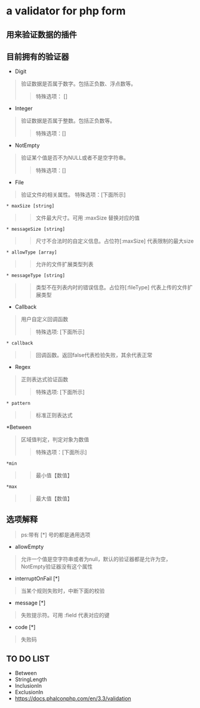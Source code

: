 # a validator for php form
## 用来验证数据的插件
## 目前拥有的验证器
* Digit 
> 验证数据是否属于数字。包括正负数、浮点数等。
>>特殊选项： []
* Integer
> 验证数据是否属于整数。包括正负数等。
>> 特殊选项：[]
* NotEmpty
> 验证某个值是否不为NULL或者不是空字符串。
>> 特殊选项：[]

* File
> 验证文件的相关属性。
> 特殊选项：[下面所示]

    * maxSize [string]
>> 文件最大尺寸。可用 :maxSize 替换对应的值
    
    * messageSize [string]
>> 尺寸不合法时的自定义信息。占位符[:maxSize] 代表限制的最大size
    
    * allowType [array]
>> 允许的文件扩展类型列表

    * messageType [string]
>> 类型不在列表内时的错误信息。占位符[:fileType] 代表上传的文件扩展类型
    
* Callback
> 用户自定义回调函数
>> 特殊选项: [下面所示]
    
    * callback
>> 回调函数。返回false代表检验失败，其余代表正常

* Regex
> 正则表达式验证函数
>> 特殊选项: [下面所示]
    
    * pattern
>> 标准正则表达式

*Between
>区域值判定，判定对象为数值
>> 特殊选项：[下面所示]
    
    *min
>> 最小值【数值】

    *max
>> 最大值【数值】

## 选项解释 
> ps:带有 [*] 号的都是通用选项
* allowEmpty
> 允许一个值是空字符串或者为null，默认的验证器都是允许为空，NotEmpty验证器没有这个属性
* interruptOnFail [*]
> 当某个规则失败时，中断下面的校验
* message [*]
> 失败提示符。可用 :field 代表对应的键
* code [*]
> 失败码

## TO DO LIST
* Between
* StringLength
* InclusionIn
* ExclusionIn
* https://docs.phalconphp.com/en/3.3/validation
